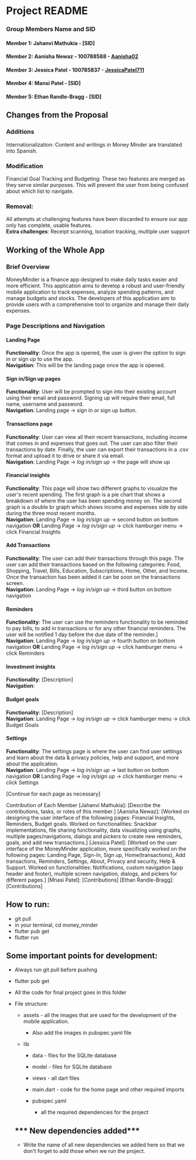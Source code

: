 # Project README

### Group Members Name and SID
#### Member 1: Jahanvi Mathukia - [SID]
#### Member 2: Aanisha Newaz - 100788588 - [Aanisha02](https://github.com/Aanisha02)
#### Member 3: Jessica Patel - 100785837 - [JessicaPatel711](https://github.com/JessicaPatel711?)
#### Member 4: Mansi Patel - [SID]
#### Member 5: Ethan Randle-Bragg - [SID]

## Changes from the Proposal
### Additions
Internationalization: Content and writings in Money Minder are translated into Spanish.
### Modification
Financial Goal Tracking and Budgeting: These two features are merged as they serve similar purposes. This will prevent the user from being confused about which list to navigate.

### Removal:
All attempts at challenging features have been discarded to ensure our app only has complete, usable features. <br>
**Extra challenges**: Receipt scanning, location tracking, multiple user support

## Working of the Whole App
### Brief Overview
MoneyMinder is a finance app designed to make daily tasks easier and more efficient. 
This application aims to develop a robust and user-friendly mobile application to track expenses, analyze spending patterns, and manage budgets and stocks. 
The developers of this application aim to provide users with a comprehensive tool to organize and manage their daily expenses. 

### Page Descriptions and Navigation
#### Landing Page
**Functionality**: Once the app is opened, the user is given the option to sign in or sign up to use the app. <br>
**Navigation**: This will be the landing page once the app is opened.

#### Sign in/Sign up pages
**Functionality**: User will be prompted to sign into their existing account using their email and password. Signing up will require their email, full name, username and password.<br>
**Navigation**: Landing page -> sign in or sign up button.

#### Transactions page
**Functionality**: User can view all their recent transactions, including income that comes in and expenses that goes out. The user can also filter their transactions by date. Finally, the user can export their transactions in a .csv format and upload it to drive or share it via email.<br>
**Navigation**: Landing Page -> *log in/sign up* -> the page will show up 

#### Financial insights
**Functionality**: This page will show two different graphs to visualize the user's recent spending. The first graph is a pie chart that shows a breakdown of where the user has been spending money on. The second graph is a double br graph which shows income and expenses side by side during the three most recent months.<br>
**Navigation**: Landing Page -> *log in/sign up* -> second button on bottom navigation **OR** Landing Page -> *log in/sign up* -> click hamburger menu -> click Financial Insights 

#### Add Transactions
**Functionality**: The user can add their transactions through this page. The user can add their transactions based on the following categories: Food, Shopping, Travel, Bills, Education, Subscriptions, Home, Other, and Income. Once the transaction has been added it can be soon on the transactions screen.<br>
**Navigation**:  Landing Page -> *log in/sign up* -> third button on bottom navigation 

#### Reminders
**Functionality**: The user can use the reminders functionality to be reminded to pay bills, to add in transactions or for any other financial reminders. The user will be notified 1 day before the due date of the reminder.]<br>
**Navigation**:  Landing Page -> *log in/sign up* -> fourth button on bottom navigation **OR** Landing Page -> *log in/sign up* -> click hamburger menu -> click Reminders

#### Investment insights
**Functionality**: [Description]<br>
**Navigation**: 

#### Budget goals
**Functionality**: [Description]<br>
**Navigation**:   Landing Page -> *log in/sign up* -> click hamburger menu -> click Budget Goals 

#### Settings
**Functionality**: The settings page is where the user can find user settings and learn about the data & privacy policies, help and support, and more about the application.<br>
**Navigation**:  Landing Page -> *log in/sign up* -> last button on bottom navigation **OR** Landing Page -> *log in/sign up* -> click hamburger menu -> click Settings

[Continue for each page as necessary]

Contribution of Each Member
[Jahanvi Mathukia]: [Describe the contributions, tasks, or roles of this member.]
[Aanisha Newaz]: [Worked on designing the user interface of the following pages: Financial Insights, Reminders, Budget goals. Worked on functionalities: Snackbar implementations, file sharing functionality, data visualizing using graphs, multiple pages/navigations, dialogs and pickers to create new reminders, goals, and add new transactions.]
[Jessica Patel]: [Worked on the user interface of the MoneyMinder application, more specifically worked on the following pages: Landing Page, Sign-In, Sign up, Home(transactions), Add transactions, Reminders, Settings, About, Privacy and security, Help & Support. Worked on functionalities: Notifications, custom navigation (app header and footer), multiple screen navigation, dialogs, and pickers for different pages.]
[Mnasi Patel]: [Contributions]
[Ethan Randle-Bragg]: [Contributions]

## How to run:
- git pull
- in your terminal, cd money_minder
- flutter pub get 
- flutter run      

## Some important points for development:

- Always run git pull before pushing
- flutter pub get 
- All the code for final project goes in this folder
- File structure:
     - assets - all the images that are used for the development of the mobile application.
       - Also add the images in pubspec.yaml file
    
    - lib
         - data - files for the SQLite database
         - model - files for SQLite database
         - views - all dart files
         - main.dart - code for the home page and other required imports

      - pubspec.yaml
          - all the required dependencies for the project
       
  ## *** New dependencies added***

  - Write the name of all new dependencies we added here so that we don't forget to add those when we run the project.


